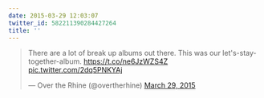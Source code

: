 ```yaml
---
date: 2015-03-29 12:03:07
twitter_id: 582211390284427264
title: ''
---
```


<blockquote class="twitter-tweet"><p lang="en" dir="ltr">There are a lot of break up albums out there. This was our let&#39;s-stay-together-album. <a href="https://t.co/ne6JzWZS4Z">https://t.co/ne6JzWZS4Z</a> <a href="http://t.co/2dq5PNKYAj">pic.twitter.com/2dq5PNKYAj</a></p>&mdash; Over the Rhine (@overtherhine) <a href="https://twitter.com/overtherhine/status/582201149299777536?ref_src=twsrc%5Etfw">March 29, 2015</a></blockquote>
<script async src="https://platform.twitter.com/widgets.js" charset="utf-8"></script>
